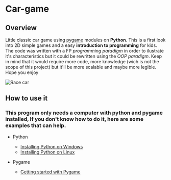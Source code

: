 # Car-game

## Overview

Little classic car game using [pygame](https://www.pygame.org/news) modules on **Python**. 
This is a first look into 2D simple games and a easy **introduction to programming** for kids. 
The code was written with a FP _programming paradigm_ in order to ilustrate it's characteristics but it could be rewritten using the _OOP paradigm_. Keep in mind that it would require more code, more knowledge (wich is not the scope of this project) but it'll be more scalable and maybe more legible.
Hope you enjoy


<picture class="center">
  <source media="(prefers-color-scheme: dark)" srcset="https://github.com/uma-dev/Car-game/blob/master/raceCar2.png">
  <source media="(prefers-color-scheme: light)" srcset="https://github.com/uma-dev/Car-game/blob/master/raceCar.png">
  <img alt="Race car" src="https://github.com/uma-dev/Car-game/blob/master/raceCar.png">
</picture>

##  How to use it 

### This program only needs a computer with **python** and **pygame** installed, If you don't know how to do it, here are some examples that can help. 
- Python 
  - [Installing Python on Windows](https://learn.microsoft.com/en-us/windows/python/beginners)
  - [Installing Python on Linux](https://docs.python-guide.org/starting/install3/linux/)

- Pygame 
  - [Getting started with Pygame](https://www.pygame.org/wiki/GettingStarted) 
